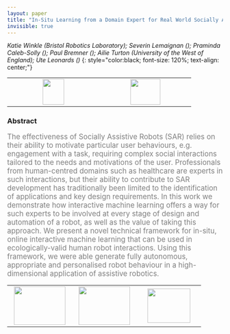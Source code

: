 ```yaml
---
layout: paper
title: "In-Situ Learning from a Domain Expert for Real World Socially Assistive Robot Deployment"
invisible: true
---
```

*Katie Winkle (Bristol Robotics Laboratory); Severin Lemaignan (); Praminda Caleb-Solly (); Paul Bremner (); Ailie Turton (University of the West of England); Ute Leonards ()*
{: style="color:black; font-size: 120%; text-align: center;"}

<table width="20%"> <tr>
<td style="width: 20%; text-align: center;"><a href="1151"><img src="{{ site.baseurl }}/images/paper_link.png"
width = "50"  height = "60"/> </a> </td>

<td style="width: 20%; text-align: center;"><a href="nan"><img src="{{ site.baseurl }}/images/pheedloop_link.png"
width = "70"  height = "60"/> </a> </td>

</tr></table>

### Abstract
<html><p style="color:gray; font-size: 120%; text-align: justified;">
The effectiveness of Socially Assistive Robots (SAR) relies on their ability to motivate particular user behaviours, e.g. engagement with a task, requiring complex social interactions tailored to the needs and motivations of the user. Professionals from human-centred domains such as healthcare are experts in such interactions, but their ability to contribute to SAR development has traditionally been limited to the identification of applications and key design requirements. In this work we demonstrate how interactive machine learning offers a way for such experts to be involved at every stage of design and automation of a robot, as well as the value of taking this approach. We present a novel technical framework for in-situ, online interactive machine learning that can be used in ecologically-valid human robot interactions. Using this framework, we were able generate fully autonomous, appropriate and personalised robot behaviour
in a high-dimensional application of assistive robotics.
</p></html>

<table width="100%"><tr><td style="width: 30%; text-align: center;"><a href="{{ site.baseurl }}/program/papers/58"> <img src="{{ site.baseurl }}/images/previous_icon.png" width = "120"  height = "90"/> </a> </td>

<td style="width: 30%; text-align: center;"><a href="{{ site.baseurl }}/program/papers"> <img src="{{ site.baseurl }}/images/overview_icon.png" width = "120"  height = "90"/> </a> </td> 

<td style="width: 30%; text-align: center;"><a href="{{ site.baseurl }}/program/papers/60"> <img src="{{ site.baseurl }}/images/next_icon.png" width = "100"  height = "80"/> </a> </td> 

</tr></table>

